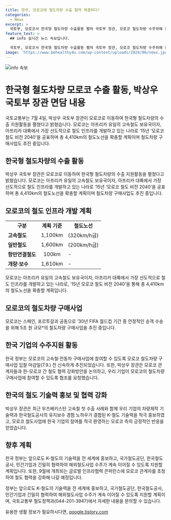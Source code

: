 ```yaml
---
title: 한국, 모로코에 철도차량 수출 협약 체결하다! 
categories:
  - News
excerpt: >
  국토부, 모로코서 한국형 철도차량 수출활동 펼쳐 국토부 장관, 모로코 철도차량 수주위해 활발한 활동 전개 모로코, 4,410km 철도노선 확충 및 5조 원규모 철도차량 구매 추진 중 수주경쟁력 강화를 위해 모로코 철도차량 구매사업 신속 추진 한모로코 철도 협력 강화 및 기술교류 논의 한국 기술력 홍보 및 해외사업 수주 지원 장관, 모로코 교통물류부 장관 초청 및 철도 협력 확대 화답 100% 국내기술로 설계된 KTX청룡 고속열차 해외철도사업 수주 활발히 지원 계획 (출처: 정책브리핑)
feature_text: >
  ## info 실시간 뉴스 속보입니다.

  국토부, 모로코서 한국형 철도차량 수출활동 펼쳐 국토부 장관, 모로코 철도차량 수주위해 활발한 활동 전개 모로코, 4,410km 철도노선 확충 및 5조 원규모 철도차량 구매 추진 중 수주경쟁력 강화를 위해 모로코 철도차량 구매사업 신속 추진 한모로코 철도 협력 강화 및 기술교류 논의 한국 기술력 홍보 및 해외사업 수주 지원 장관, 모로코 교통물류부 장관 초청 및 철도 협력 확대 화답 100% 국내기술로 설계된 KTX청룡 고속열차 해외철도사업 수주 활발히 지원 계획 (출처: 정책브리핑)
image: 'https://www.behealthy4u.com/wp-content/uploads/2024/06/news.jpg'
---
```


<p><img src="https://www.behealthy4u.com/wp-content/uploads/2024/06/news.jpg" alt="info 속보" /></p>

<h1>한국형 철도차량 모로코 수출 활동, 박상우 국토부 장관 면담 내용</h1>

<p>국토교통부는 7월 4일, 박상우 국토부 장관이 모로코로 이동하여 한국형 철도차량의 수출 지원활동을 펼쳤다고 밝혔습니다. 모로코는 아프리카 유일의 고속철도 보유국이자, 아프리카 대륙에서 가장 선도적으로 철도 인프라를 개발하고 있는 나라로 ‘15년 ‘모로코 철도 비전 2040’을 공표하며 총 4,410km의 철도노선을 확충할 계획이며 철도차량 구매사업도 추진 중입니다.</p>

<h2 data-ke-size="size26">한국형 철도차량의 수출 활동</h2>

<p data-ke-size="size16">박상우 국토부 장관은 모로코로 이동하여 한국형 철도차량의 수출 지원활동을 펼쳤다고 밝혔습니다. 모로코는 아프리카 유일의 고속철도 보유국이자, 아프리카 대륙에서 가장 선도적으로 철도 인프라를 개발하고 있는 나라로 ‘15년 ‘모로코 철도 비전 2040’을 공표하며 총 4,410km의 철도노선을 확충할 계획이며 철도차량 구매사업도 추진 중입니다.</p>

<h2 data-ke-size="size26">모로코의 철도 인프라 개발 계획</h2>

<table>
  <tr>
    <td style="text-align: center;"><b>구분</b></td>
    <td style="text-align: center;"><b>계획 기준</b></td>
    <td style="text-align: center;"><b>철도노선</b></td>
  </tr>
  <tr>
    <td><b>고속철도</b></td>
    <td style="text-align: center;">1,100km</td>
    <td style="text-align: center;">(320km/h급)</td>
  </tr>
  <tr>
    <td><b>일반철도</b></td>
    <td style="text-align: center;">1,600km</td>
    <td style="text-align: center;">(200km/h급)</td>
  </tr>
  <tr>
    <td><b>항만연결철도</b></td>
    <td style="text-align: center;">100km</td>
    <td> - </td>
  </tr>
  <tr>
    <td><b>개량·보수</b></td>
    <td style="text-align: center;">1,610km</td>
    <td> - </td>
  </tr>
</table>

<p data-ke-size="size16">모로코는 아프리카 유일의 고속철도 보유국이자, 아프리카 대륙에서 가장 선도적으로 철도 인프라를 개발하고 있는 나라로, ‘15년 모로코 철도 비전 2040’을 통해 총 4,410km의 철도노선을 확충할 계획입니다.</p>

<h2 data-ke-size="size26">모로코의 철도차량 구매사업</h2>

<p data-ke-size="size16">모로코는 스페인, 포르투갈과 공동으로 ’30년 FIFA 월드컵 기간 중 안정적인 승객 수송을 위해 5조 원 규모*의 철도차량 구매사업을 추진 중입니다.</p>

<h2 data-ke-size="size26">한국 기업의 수주지원 활동</h2>

<p data-ke-size="size16">한국 정부는 모로코의 고속철·전동차 구매사업에 참여할 수 있도록 모로코 철도차량 구매사업 입찰 마감일(7.9.) 전 신속하게 추진되었습니다. 또한, 박상우 장관은 모로코 관계자들과 한-모로코 간 철도 협력 강화방안을 논의하고, 우리 기업이 모로코의 철도차량 구매사업에 참여할 수 있도록 협조를 요청했습니다.</p>

<h2 data-ke-size="size26">한국의 철도 기술력 홍보 및 협력 강화</h2>

<p data-ke-size="size16">박상우 장관은 최근 우즈베키스탄 고속철 첫 수출 사례와 함께 우리 기업의 차량제작 기술력과 한국철도공사의 유지보수 경험 노하우가 결합된 K-철도 기술력을 적극 홍보하였고, 모로코 철도사업에 한국 기업의 참여를 적극 환영하는 모로코 측의 긍정적인 반응을 얻었습니다.</p>

<h2 data-ke-size="size26">향후 계획</h2>

<p data-ke-size="size16">한국 정부는 앞으로도 K-철도의 기술력을 전 세계에 홍보하고, 국가철도공단, 한국철도공사, 민간기업과 긴밀히 협력하여 해외철도사업 수주가 계속 이어질 수 있도록 지원할 계획입니다. 또한, 9월에 개최되는 글로벌 인프라협력 콘퍼런스에 모로코 관계자를 초청하여 철도 협력을 강화해 나갈 예정입니다.</p>

<p>정부는 앞으로도 K-철도의 기술력을 전 세계에 홍보하고, 국가철도공단, 한국철도공사, 민간기업과 긴밀히 협력하여 해외철도사업 수주가 계속 이어질 수 있도록 지원할 계획이며, 국토교통부 철도정책과(044-201-3947)에서 자세한 내용을 문의할 수 있습니다.</p>
유용한 생활 정보가 필요하시다면, <a href="https://qoogle.tistory.com" rel="dofollow">qoogle.tistory.com</a>


